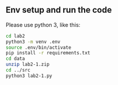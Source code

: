 
## Env setup and run the code

Please use python 3, like this:

```bash
cd lab2
python3 -m venv .env
source .env/bin/activate
pip install -r requirements.txt
cd data
unzip lab2-1.zip
cd ../src
python3 lab2-1.py
```
